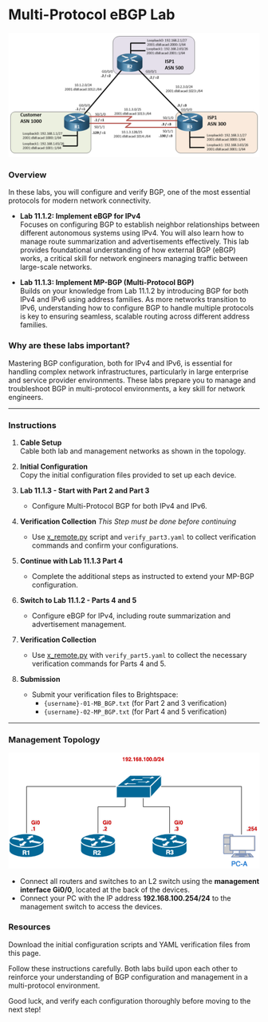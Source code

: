 # Multi-Protocol eBGP Lab

![Topology](img/MP_BGP-Topology.png)

### Overview

In these labs, you will configure and verify BGP, one of the most essential protocols for modern network connectivity.

- **Lab 11.1.2: Implement eBGP for IPv4**  
   Focuses on configuring BGP to establish neighbor relationships between different autonomous systems using IPv4. You will also learn how to manage route summarization and advertisements effectively. This lab provides foundational understanding of how external BGP (eBGP) works, a critical skill for network engineers managing traffic between large-scale networks.

- **Lab 11.1.3: Implement MP-BGP (Multi-Protocol BGP)**  
   Builds on your knowledge from Lab 11.1.2 by introducing BGP for both IPv4 and IPv6 using address families. As more networks transition to IPv6, understanding how to configure BGP to handle multiple protocols is key to ensuring seamless, scalable routing across different address families.

### Why are these labs important?

Mastering BGP configuration, both for IPv4 and IPv6, is essential for handling complex network infrastructures, particularly in large enterprise and service provider environments. These labs prepare you to manage and troubleshoot BGP in multi-protocol environments, a key skill for network engineers.

---

### Instructions

1. **Cable Setup**  
   Cable both lab and management networks as shown in the topology.

2. **Initial Configuration**  
   Copy the initial configuration files provided to set up each device.

3. **Lab 11.1.3 - Start with Part 2 and Part 3**
   - Configure Multi-Protocol BGP for both IPv4 and IPv6.
   
4. **Verification Collection** *This Step must be done before continuing*
   - Use [x_remote.py](https://github.com/ayalac1111/x-remote) script and `verify_part3.yaml` to collect verification commands and confirm your configurations.

6. **Continue with Lab 11.1.3 Part 4**  
   - Complete the additional steps as instructed to extend your MP-BGP configuration.

7. **Switch to Lab 11.1.2 - Parts 4 and 5**  
   - Configure eBGP for IPv4, including route summarization and advertisement management.

8. **Verification Collection**  
   - Use [x_remote.py](https://github.com/ayalac1111/x-remote) with `verify_part5.yaml` to collect the necessary verification commands for Parts 4 and 5.

9. **Submission**  
   - Submit your verification files to Brightspace:
      - `{username}-01-MB_BGP.txt` (for Part 2 and 3 verification)
      - `{username}-02-MP_BGP.txt` (for Part 4 and 5 verification)

---

### Management Topology
![Topology](img/Management-Topology.png)

- Connect all routers and switches to an L2 switch using the **management interface Gi0/0**, located at the back of the devices.
- Connect your PC with the IP address **192.168.100.254/24** to the management switch to access the devices.

### Resources

Download the initial configuration scripts and YAML verification files from this page.

Follow these instructions carefully. Both labs build upon each other to reinforce your understanding of BGP configuration and management in a multi-protocol environment.

Good luck, and verify each configuration thoroughly before moving to the next step!
